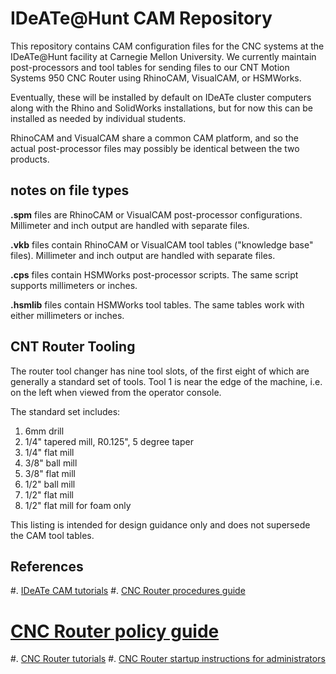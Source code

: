 IDeATe@Hunt CAM Repository
=========================

This repository contains CAM configuration files for the CNC systems at the
IDeATe@Hunt facility at Carnegie Mellon University.  We currently maintain
post-processors and tool tables for sending files to our CNT Motion Systems 950
CNC Router using RhinoCAM, VisualCAM, or HSMWorks.

Eventually, these will be installed by default on IDeATe cluster computers along
with the Rhino and SolidWorks installations, but for now this can be installed
as needed by individual students.

RhinoCAM and VisualCAM share a common CAM platform, and so the actual
post-processor files may possibly be identical between the two products.

notes on file types
-------------------

**.spm** files are RhinoCAM or VisualCAM post-processor configurations.  Millimeter
and inch output are handled with separate files.

**.vkb** files contain RhinoCAM or VisualCAM tool tables ("knowledge base"
files). Millimeter and inch output are handled with separate files.

**.cps** files contain HSMWorks post-processor scripts.  The same script supports
millimeters or inches.

**.hsmlib** files contain HSMWorks tool tables.  The same tables work with either
millimeters or inches.


CNT Router Tooling
------------------

The router tool changer has nine tool slots, of the first eight of which are
generally a standard set of tools.  Tool 1 is near the edge of the machine,
i.e. on the left when viewed from the operator console.

The standard set includes:

1. 6mm drill
2. 1/4" tapered mill, R0.125", 5 degree taper
3. 1/4" flat mill
4. 3/8" ball mill
5. 3/8" flat mill
6. 1/2" ball mill
7. 1/2" flat mill
8. 1/2" flat mill for foam only

This listing is intended for design guidance only and does not supersede the CAM
tool tables.

References
----------

#. [IDeATe CAM tutorials](http://hunt.ideate.cmu.edu/category/cam-tutorials/)
#. [CNC Router procedures guide](http://hunt.ideate.cmu.edu/cncrouter-procedure/)
#  [CNC Router policy guide](http://hunt.ideate.cmu.edu/cncrouter-policy/)
#. [CNC Router tutorials](http://hunt.ideate.cmu.edu/tag/tutorials+cnc-router/)
#. [CNC Router startup instructions for administrators](http://hunt.ideate.cmu.edu/cncrouter-start)